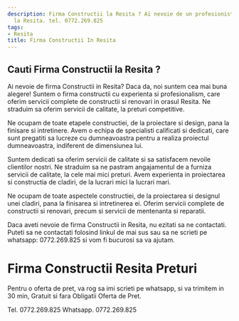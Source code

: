 ```yaml
---
description: Firma Constructii la Resita ? Ai nevoie de un profesionist in Firma Constructii
  la Resita. tel. 0772.269.825
tags:
- Resita
title: Firma Constructii In Resita
---
```



## Cauti Firma Constructii la Resita ?

Ai nevoie de firma Constructii in Resita? Daca da, noi suntem cea mai buna alegere! Suntem o firma constructii cu experienta si profesionalism, care oferim servicii complete de constructii si renovari in orasul Resita. Ne straduim sa oferim servicii de calitate, la preturi competitive. 

Ne ocupam de toate etapele constructiei, de la proiectare si design, pana la finisare si intretinere. Avem o echipa de specialisti calificati si dedicati, care sunt pregatiti sa lucreze cu dumneavoastra pentru a realiza proiectul dumneavoastra, indiferent de dimensiunea lui. 

Suntem dedicati sa oferim servicii de calitate si sa satisfacem nevoile clientilor nostri. Ne straduim sa ne pastram angajamentul de a furniza servicii de calitate, la cele mai mici preturi. Avem experienta in proiectarea si constructia de cladiri, de la lucrari mici la lucrari mari. 

Ne ocupam de toate aspectele constructiei, de la proiectarea si designul unei cladiri, pana la finisarea si intretinerea ei. Oferim servicii complete de constructii si renovari, precum si servicii de mentenanta si reparatii. 

Daca aveti nevoie de firma Constructii in Resita, nu ezitati sa ne contactati. Puteti sa ne contactati folosind linkul de mai sus sau sa ne scrieti pe whatsapp: 0772.269.825 si vom fi bucurosi sa va ajutam. 

# Firma Constructii Resita Preturi
Pentru o oferta de pret, va rog sa imi scrieti pe whatsapp, si va trimitem in 30 min, Gratuit si fara Obligatii Oferta de Pret.

Tel. 0772.269.825
Whatsapp. 0772.269.825
